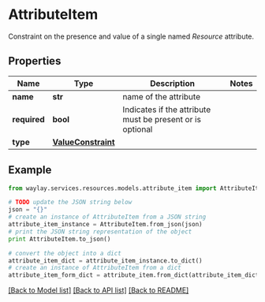 # AttributeItem

Constraint on the presence and value of a single named _Resource_ attribute.

## Properties

Name | Type | Description | Notes
------------ | ------------- | ------------- | -------------
**name** | **str** | name of the attribute | 
**required** | **bool** | Indicates if the attribute must be present or is optional | 
**type** | [**ValueConstraint**](ValueConstraint.md) |  | 

## Example

```python
from waylay.services.resources.models.attribute_item import AttributeItem

# TODO update the JSON string below
json = "{}"
# create an instance of AttributeItem from a JSON string
attribute_item_instance = AttributeItem.from_json(json)
# print the JSON string representation of the object
print AttributeItem.to_json()

# convert the object into a dict
attribute_item_dict = attribute_item_instance.to_dict()
# create an instance of AttributeItem from a dict
attribute_item_form_dict = attribute_item.from_dict(attribute_item_dict)
```
[[Back to Model list]](../README.md#documentation-for-models) [[Back to API list]](../README.md#documentation-for-api-endpoints) [[Back to README]](../README.md)


